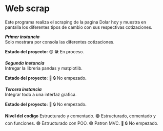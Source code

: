 # Web scrap

Este programa realiza el scraping de la pagina Dolar hoy y muestra en pantalla los diferentes tipos de cambio con sus respectivas cotizaciones.

***Primer instancia***  
Solo mostrara por consola las diferentes cotizaciones.

**Estado del proyecto:** 🟡 🛠️ En proceso.  

***Segunda instancia***  
Intregar la libreria pandas y matplotlib.  

**Estado del proyecto:** 🔴 🔒 No empezado.  

***Tercera instancia***  
Integrar todo a una interfaz grafica.  

**Estado del proyecto:** 🔴 🔒 No empezado. 

**Nivel del codigo**
Estructurado y comentado. 🟢 
Estructurado, comentado y con funciones. 🟢
Estructurado con POO. 🟢
Patron MVC. 🔴 🔒 No empezado. 
